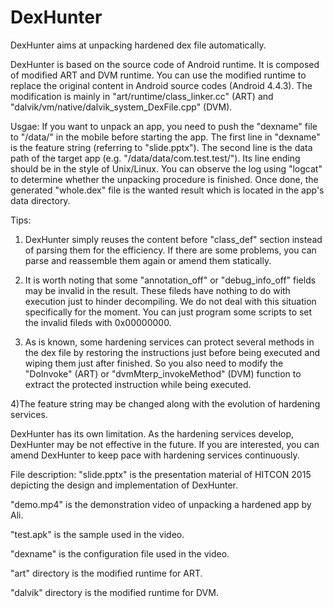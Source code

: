 # DexHunter
DexHunter aims at unpacking hardened dex file automatically.

DexHunter is based on the source code of Android runtime. It is composed of modified ART and DVM runtime. You can use the modified runtime to replace the original content in Android source codes (Android 4.4.3). The modification is mainly in "art/runtime/class_linker.cc" (ART) and "dalvik/vm/native/dalvik_system_DexFile.cpp" (DVM).

Usgae:
If you want to unpack an app, you need to push the "dexname" file to "/data/" in the mobile before starting the app. The first line in "dexname" is the feature string (referring to "slide.pptx"). The second line is the data path of the target app (e.g. "/data/data/com.test.test/"). Its line ending should be in the style of Unix/Linux. You can observe the log using "logcat" to determine whether the unpacking procedure is finished. Once done, the generated "whole.dex" file is the wanted result which is located in the app's data directory.

Tips:
1) DexHunter simply reuses the content before "class_def" section instead of parsing them for the efficiency. If there are some problems, you can parse and reassemble them again or amend them statically.

2) It is worth noting that some "annotation_off" or "debug_info_off" fields may be invalid in the result. These fileds have nothing to do with execution just to hinder decompiling. We do not deal with this situation specifically for the moment. You can just program some scripts to set the invalid fileds with 0x00000000. 

3) As is known, some hardening services can protect several methods in the dex file by restoring the instructions just before being executed and wiping them just after finished. So you also need to modify the "DoInvoke" (ART) or "dvmMterp_invokeMethod" (DVM) function to extract the protected instruction while being executed.

4)The feature string may be changed along with the evolution of hardening services.

DexHunter has its own limitation. As the hardening services develop, DexHunter may be not effective in the future. If you are interested, you can amend DexHunter to keep pace with hardening services continuously.

File description:
"slide.pptx" is the presentation material of HITCON 2015 depicting the design and implementation of DexHunter.

"demo.mp4" is the demonstration video of unpacking a hardened app by Ali.

"test.apk" is the sample used in the video.

"dexname" is the configuration file used in the video.

"art" directory is the modified runtime for ART.

"dalvik" directory is the modified runtime for DVM.




